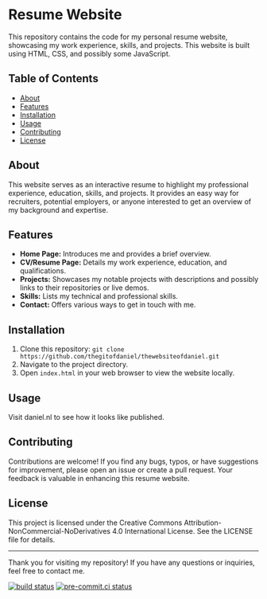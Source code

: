 # Resume Website

This repository contains the code for my personal resume website, showcasing my work experience, skills, and projects. This website is built using HTML, CSS, and possibly some JavaScript.

## Table of Contents

- [About](#about)
- [Features](#features)
- [Installation](#installation)
- [Usage](#usage)
- [Contributing](#contributing)
- [License](#license)

## About

This website serves as an interactive resume to highlight my professional experience, education, skills, and projects. It provides an easy way for recruiters, potential employers, or anyone interested to get an overview of my background and expertise.

## Features

- **Home Page:** Introduces me and provides a brief overview.
- **CV/Resume Page:** Details my work experience, education, and qualifications.
- **Projects:** Showcases my notable projects with descriptions and possibly links to their repositories or live demos.
- **Skills:** Lists my technical and professional skills.
- **Contact:** Offers various ways to get in touch with me.

## Installation

1. Clone this repository: `git clone https://github.com/thegitofdaniel/thewebsiteofdaniel.git`
2. Navigate to the project directory.
3. Open `index.html` in your web browser to view the website locally.

## Usage

Visit daniel.nl to see how it looks like published.

## Contributing

Contributions are welcome! If you find any bugs, typos, or have suggestions for improvement, please open an issue or create a pull request. Your feedback is valuable in enhancing this resume website.

## License

This project is licensed under the Creative Commons Attribution-NonCommercial-NoDerivatives 4.0 International License. See the LICENSE file for details.

---

Thank you for visiting my repository! If you have any questions or inquiries, feel free to contact me.

[![build status](https://github.com/pre-commit/pre-commit/actions/workflows/main.yml/badge.svg)](https://github.com/pre-commit/pre-commit/actions/workflows/main.yml)
[![pre-commit.ci status](https://results.pre-commit.ci/badge/github/pre-commit/pre-commit/main.svg)](https://results.pre-commit.ci/latest/github/pre-commit/pre-commit/main)
